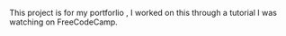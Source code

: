 This project is for my portforlio , I worked on this through a tutorial I was watching on FreeCodeCamp.